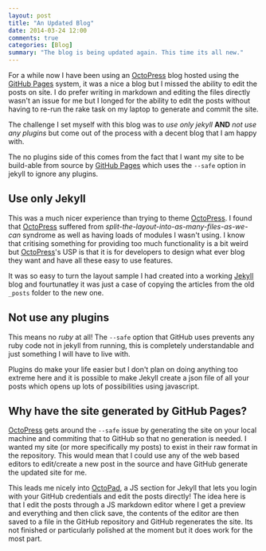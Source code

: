 ```yaml
---
layout: post
title: "An Updated Blog"
date: 2014-03-24 12:00
comments: true
categories: [Blog]
summary: "The blog is being updated again. This time its all new."
---
```


For a while now I have been using an [OctoPress] blog hosted using the [GitHub Pages] system, it was a nice a blog but I missed the ability to edit the posts on site. I do prefer writing in markdown and editing the files directly wasn't an issue for me but I longed for the ability to edit the posts without having to re-run the rake task on my laptop to generate and commit the site.

The challenge I set myself with this blog was to _use only jekyll_ __AND__ _not use any plugins_ but come out of the process with a decent blog that I am happy with.

The no plugins side of this comes from the fact that I want my site to be build-able from source by [GitHub Pages] which uses the `--safe` option in jekyll to ignore any plugins.

## Use only Jekyll

This was a much nicer experience than trying to theme [OctoPress]. I found that [OctoPress] suffered from _split-the-layout-into-as-many-files-as-we-can_ syndrome as well as having loads of modules I wasn't using. I know that critising something for providing too much functionality is a bit weird but [OctoPress]'s USP is that it is for developers to design what ever blog they want and have all these easy to use features.

It was so easy to turn the layout sample I had created into a working [Jekyll] blog and fourtunatley it was just a case of copying the articles from the old `_posts` folder to the new one.

## Not use any plugins

This means no _ruby_ at all! The `--safe` option that GitHub uses prevents any ruby code not in jekyll from running, this is completely understandable and just something I will have to live with.

Plugins do make your life easier but I don't plan on doing anything too extreme here and it is possible to make Jekyll create a json file of all your posts which opens up lots of possibilities using javascript.

## Why have the site generated by GitHub Pages?

[OctoPress] gets around the `--safe` issue by generating the site on your local machine and commiting that to GitHub so that no generation is needed. I wanted my site (or more specifically my posts) to exist in their raw format in the repository. This would mean that I could use any of the web based editors to edit/create a new post in the source and have GitHub generate the updated site for me.

This leads me nicely into [OctoPad], a JS section for Jekyll that lets you login with your GitHub credentials and edit the posts directly! The idea here is that I edit the posts through a JS markdown editor where I get a preview and everything and then click save, the contents of the editor are then saved to a file in the GitHub repository and GitHub regenerates the site. Its not finished or particularly polished at the moment but it does work for the most part.

[OctoPress]: http://octopress.org/
[GitHub Pages]: http://pages.github.com/
[Jekyll]: http://jekyllrb.com
[OctoPad]: https://github.com/Arcath/OctoPad
